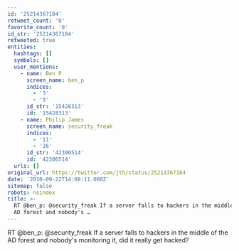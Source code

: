 ```yaml
---
id: '25214367184'
retweet_count: '0'
favorite_count: '0'
id_str: '25214367184'
retweeted: true
entities:
  hashtags: []
  symbols: []
  user_mentions:
    - name: Ben P
      screen_name: ben_p
      indices:
        - '3'
        - '9'
      id_str: '15428313'
      id: '15428313'
    - name: Philip James
      screen_name: security_freak
      indices:
        - '11'
        - '26'
      id_str: '42306514'
      id: '42306514'
  urls: []
original_url: https://twitter.com/jth/status/25214367184
date: '2010-09-22T14:08:11.000Z'
sitemap: false
robots: noindex
title: >-
  RT @ben_p: @security_freak If a server falls to hackers in the middle of the
  AD forest and nobody's …
---
```


RT @ben_p: @security_freak If a server falls to hackers in the middle of the AD forest and nobody's monitoring it, did it really get hacked?